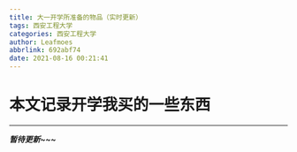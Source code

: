 ```yaml
---
title: 大一开学所准备的物品（实时更新）
tags: 西安工程大学
categories: 西安工程大学
author: Leafmoes
abbrlink: 692abf74
date: 2021-08-16 00:21:41
---
```


# 本文记录开学我买的一些东西

---
___暂待更新~~~___
